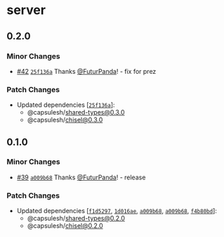 # server

## 0.2.0

### Minor Changes

- [#42](https://github.com/FuturPanda/capsule/pull/42) [`25f136a`](https://github.com/FuturPanda/capsule/commit/25f136aa2d76313d231818f2ec25f1553735b611) Thanks [@FuturPanda](https://github.com/FuturPanda)! - fix for prez

### Patch Changes

- Updated dependencies [[`25f136a`](https://github.com/FuturPanda/capsule/commit/25f136aa2d76313d231818f2ec25f1553735b611)]:
  - @capsulesh/shared-types@0.3.0
  - @capsulesh/chisel@0.3.0

## 0.1.0

### Minor Changes

- [#39](https://github.com/FuturPanda/capsule/pull/39) [`a009b68`](https://github.com/FuturPanda/capsule/commit/a009b68bbce913d6f98d4ac95c16ad446e931fb0) Thanks [@FuturPanda](https://github.com/FuturPanda)! - release

### Patch Changes

- Updated dependencies [[`f1d5297`](https://github.com/FuturPanda/capsule/commit/f1d5297acec2f3331bfb268cf36e565cf93d8593), [`1d016ae`](https://github.com/FuturPanda/capsule/commit/1d016ae6733cc9d215220be8e2bb6fe2c70ad346), [`a009b68`](https://github.com/FuturPanda/capsule/commit/a009b68bbce913d6f98d4ac95c16ad446e931fb0), [`a009b68`](https://github.com/FuturPanda/capsule/commit/a009b68bbce913d6f98d4ac95c16ad446e931fb0), [`f4b80bd`](https://github.com/FuturPanda/capsule/commit/f4b80bdaea84b828b1cf62917f548b5ed9503ba3)]:
  - @capsulesh/shared-types@0.2.0
  - @capsulesh/chisel@0.2.0
